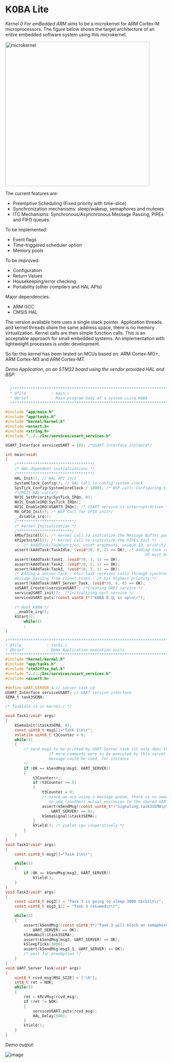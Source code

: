 
# K0BA Lite
*Kernel 0 For emBedded ARM* aims to be a microkernel for ARM Cortex-M microprocessors. 
The figure below shows the target architecture of an entire embedded software system using this
microkernel.

<img width="450" alt="microkernel" src="https://user-images.githubusercontent.com/62488903/209377097-07d90421-afe0-4749-adac-3a875641aa51.png">

The current features are:
* Preemptive Scheduling (Fixed priority with time-slice) 
* Synchronization mechanisms: sleep/wakeup, semaphores and mutexes
* ITC Mechanisms: Synchronous/Asynchronous Message Passing, PIPEs and FIFO queues.

To be implemented:
* Event flags
* Time-triggered scheduler option
* Memory pools

To be improved:
* Configuration
* Return Values
* Housekeeping/error checking
* Portability (other compilers and HAL APIs)

Major dependencies:
* ARM GCC 
* CMSIS HAL

The version available here uses a single stack pointer. Application threads and kernel threads share the same address
space, there is no memory virtualization. Kernel calls are then simple function calls. This is an acceptable approach
for small embedded systems.
An implementation with lightweight processes is under development.

So far this kernel has been tested on MCUs based on: ARM Cortex-MO+, ARM Cortex-M3 and ARM Cortex-M7.

*Demo Application, on an STM32 board using the vendor provided HAL and BSP:*
```c

  /******************************************************************************
  * @file           : main.c
  * @brief          : Main program body of a system using K0BA
  ******************************************************************************/

#include "app/main.h"
#include "app/tasks.h"
#include "kernel/kernel.h"
#include <assert.h>
#include <string.h>
#include "../../Inc/services/usart_services.h"

USART_Interface serviceUSART = {0}; /*USART interface instance*/

int main(void)
{
	/*********************************/
	/* HAL dependent initializations */
	/*********************************/
	HAL_Init(); // HAL API init
	SystemClock_Config(); // HAL call to config system clock
	SysTick_Config(SystemCoreClock / 1000); /* BSP call: Configuring tick for 1ms*/
 	/*CMSIS HAL calls*/
	NVIC_SetPriority(SysTick_IRQn, 0);
	NVIC_EnableIRQ(SysTick_IRQn);
	NVIC_EnableIRQ(USART3_IRQn); /* USART service is interrupt-driven */
	MX_GPIO_Init(); /* BSP Call for GPIO init*/
	__disable_irq();
	/*************************/
	/* Kernel Initialization */
	/************************/
	kMbufInitAll(); /* kernel call to initialize the Message Buffer pool */
	kPipeInitAll(); /* kernel call to initialize the PIPEs pool */
        /* kAddTask(TaskFunction, void* arguments, unique ID, priority [highest=0]) */
	assert(kAddTask(TaskIdle, (void*)0, 0, 2) == OK); /* Adding task idle, lowest piority.
                                                             ID must be 0 */
	assert(kAddTask(Task1, (void*)0, 1, 1) == OK); 
	assert(kAddTask(Task2, (void*)0, 2, 1) == OK); 
	assert(kAddTask(Task3, (void*)0, 3, 1) == OK);
	/* Adding a server-task - this task receives calls through synchronous                                                          
   	message passing from client tasks - it has highest priority */
	assert(kAddTask(UART_Server_Task, (void*)0, 4, 0) == OK); 
	sUSART_Create(&serviceUSART); /*Creating UART service */
	serviceUSART.init();  /*Initializing uart service */
	serviceUSART.puts((const uint8_t*)"K0BA 0.1L is up\n\r");
	
	/* Boot K0BA */
	__enable_irq();
	kStart(); 
    	while(1)
    	;
}

/******************************************************************************
* @file           : tasks.c
* @brief          : Demo Application execution units
******************************************************************************/
#include "kernel/kernel.h"
#include "app/tasks.h"
#include "stm32f7xx_hal.h"
#include "../../Inc/services/usart_services.h"
#include <assert.h>

#define UART_SERVER 4 // server task id
USART_Interface serviceUSART; // UART service interface
SEMA_t task3SEMA; 

/* TaskIdle is in kernel.c */

void Task1(void* args)
{
	kSemaInit(&task3SEMA, 0);
	const uint8_t msg1[]="Task 1\n\r";
	volatile uint8_t t3Counter = 0;
	while(1)
	{
		/* send msg1 to be printed by UART Server task (it only does that)
                   if more commands were to be executed by this server an APDU
                   message could be used, for instance
		*/
		if (OK == kSendMsg(msg1, UART_SERVER))
		{
			t3Counter++;
			if (t3Counter >= 5)
			{
				t3Counter = 0;
				/* since we are using a message queue, there is no need
				   to add (another) mutual exclusion to the shared UART */
				assert(kSendMsg((const uint8_t*)"Signaling task3SEMA\n\r",
					UART_SERVER) == 0);
				kSemaSignal(&task3SEMA);
			}
			kYield(); /* yields cpu cooperatively */
		}
	}
}
void Task2(void* args)
{
	const uint8_t msg2[]="Task 2\n\r";

	while(1)
	{
		if (OK == kSendMsg(msg2, UART_SERVER))
			kYield();
	}
}
void Task3(void* args)
{
	const uint8_t msg3[] = "Task 3 is going to sleep 3000 ticks\n\r";
	const uint8_t msg3_1[] = "Task 3 resumed\n\r";

	while(1)
	{
		assert(kSendMsg((const uint8_t*)"Task 3 will block on semaphore\n\r",
			UART_SERVER) == OK);
		kSemaWait(&task3SEMA);
		assert(kSendMsg(msg3, UART_SERVER) == OK);
		kSleepTicks(3000);
		assert(kSendMsg(msg3_1, UART_SERVER) == OK);
		/* wait for preemption */
	}
}
void UART_Server_Task(void* args)
{
	uint8_t rcvd_msg[MSG_SIZE] = {'\0'};
	int8_t ret = NOK;
	while(1)
	{
		ret = kRcvMsg(rcvd_msg);
		if (ret != NOK)
		{
			serviceUSART.puts(rcvd_msg);
			HAL_Delay(500);
		}
		kYield();
	}
}


```

*Demo output:*

![image](https://github.com/antoniogiacomelli/K0BA_Kernel/assets/62488903/54114066-2ad8-4bfb-a5e3-d7058adbd6af)

